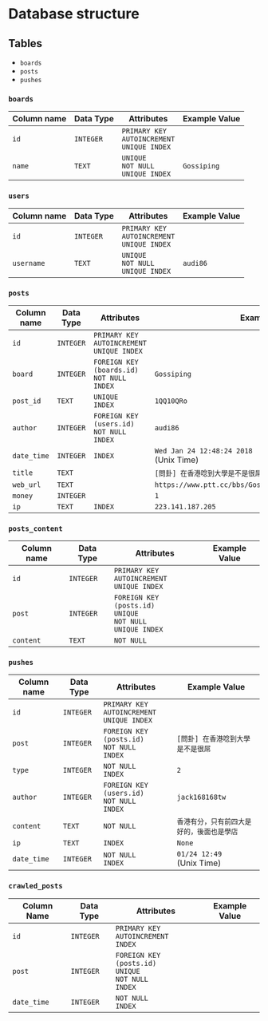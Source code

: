# Database structure

## Tables

* `boards`
* `posts`
* `pushes`

### `boards`

| Column name | Data Type | Attributes                                             | Example Value |
| ----------- | --------- | ------------------------------------------------------ | ------------- |
| `id`        | `INTEGER` | `PRIMARY KEY`<br />`AUTOINCREMENT`<br />`UNIQUE INDEX` |               |
| `name`      | `TEXT`    | `UNIQUE`<br />`NOT NULL`<br />`UNIQUE INDEX`           | `Gossiping`   |

### `users`

| Column name | Data Type | Attributes                                             | Example Value |
| ----------- | --------- | ------------------------------------------------------ | ------------- |
| `id`        | `INTEGER` | `PRIMARY KEY`<br />`AUTOINCREMENT`<br />`UNIQUE INDEX` |               |
| `username`  | `TEXT`    | `UNIQUE`<br />`NOT NULL`<br />`UNIQUE INDEX`           | `audi86`      |

### `posts`

| Column name | Data Type | Attributes                                             | Example Value                                              |
| ----------- | --------- | ------------------------------------------------------ | ---------------------------------------------------------- |
| `id`        | `INTEGER` | `PRIMARY KEY`<br />`AUTOINCREMENT`<br />`UNIQUE INDEX` |                                                            |
| `board`     | `INTEGER` | `FOREIGN KEY (boards.id)`<br />`NOT NULL`<br />`INDEX` | `Gossiping`                                                |
| `post_id`   | `TEXT`    | `UNIQUE`<br />`INDEX`                                  | `1QQ10QRo`                                                 |
| `author`    | `INTEGER` | `FOREIGN KEY (users.id)`<br />`NOT NULL`<br />`INDEX`  | `audi86`                                                   |
| `date_time` | `INTEGER` | `INDEX`                                                | `Wed Jan 24 12:48:24 2018`<br />(Unix Time)                |
| `title`     | `TEXT`    |                                                        | `[問卦] 在香港唸到大學是不是很屌`                          |
| `web_url`   | `TEXT`    |                                                        | `https://www.ptt.cc/bbs/Gossiping/M.1543497666.A.6EC.html` |
| `money`     | `INTEGER` |                                                        | `1`                                                        |
| `ip`        | `TEXT`    | `INDEX`                                                | `223.141.187.205`                                          |

### `posts_content`

| Column name | Data Type | Attributes                                                   | Example Value |
| ----------- | --------- | ------------------------------------------------------------ | ------------- |
| `id`        | `INTEGER` | `PRIMARY KEY`<br />`AUTOINCREMENT`<br />`UNIQUE INDEX`       |               |
| `post`      | `INTEGER` | `FOREIGN KEY (posts.id)`<br />`UNIQUE`<br />`NOT NULL`<br />`UNIQUE INDEX` |               |
| `content`   | `TEXT`    | `NOT NULL`                                                   |               |

### `pushes`

| Column name | Data Type | Attributes                                             | Example Value                              |
| ----------- | --------- | ------------------------------------------------------ | ------------------------------------------ |
| `id`        | `INTEGER` | `PRIMARY KEY`<br />`AUTOINCREMENT`<br />`UNIQUE INDEX` |                                            |
| `post`      | `INTEGER` | `FOREIGN KEY (posts.id)`<br />`NOT NULL`<br />`INDEX`  | `[問卦] 在香港唸到大學是不是很屌`          |
| `type`      | `INTEGER` | `NOT NULL`<br />`INDEX`                                | `2`                                        |
| `author`    | `INTEGER` | `FOREIGN KEY (users.id)`<br />`NOT NULL`<br />`INDEX`  | `jack168168tw`                             |
| `content`   | `TEXT`    | `NOT NULL`                                             | `香港有分，只有前四大是好的，後面也是學店` |
| `ip`        | `TEXT`    | `INDEX`                                                | `None`                                     |
| `date_time` | `INTEGER` | `NOT NULL`<br />`INDEX`                                | `01/24 12:49`<br />(Unix Time)             |

### `crawled_posts`

| Column Name | Data Type | Attributes                                                   | Example Value |
| ----------- | --------- | ------------------------------------------------------------ | ------------- |
| `id`        | `INTEGER` | `PRIMARY KEY`<br />`AUTOINCREMENT`<br />`INDEX`              |               |
| `post`      | `INTEGER` | `FOREIGN KEY (posts.id)`<br />`UNIQUE`<br />`NOT NULL`<br />`INDEX` |               |
| `date_time` | `INTEGER` | `NOT NULL`<br />`INDEX`                                      |               |

